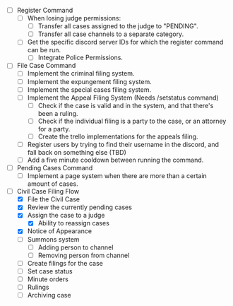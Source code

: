- [ ] Register Command
    - [ ] When losing judge permissions:
        - [ ] Transfer all cases assigned to the judge to "PENDING".
        - [ ] Transfer all case channels to a separate category.
    - [ ] Get the specific discord server IDs for which the register command can be run.
        - [ ] Integrate Police Permissions.

- [ ] File Case Command
    - [ ] Implement the criminal filing system.
    - [ ] Implement the expungement filing system.
    - [ ] Implement the special cases filing system.
    - [ ] Implement the Appeal Filing System (Needs /setstatus command)
        - [ ] Check if the case is valid and in the system, and that there's been a ruling.
        - [ ] Check if the individual filing is a party to the case, or an attorney for a party.
        - [ ] Create the trello implementations for the appeals filing.
    - [ ] Register users by trying to find their username in the discord, and fall back on something else (TBD)
    - [ ] Add a five minute cooldown between running the command.

- [ ] Pending Cases Command
    - [ ] Implement a page system when there are more than a certain amount of cases.

- [ ] Civil Case Filing Flow
    - [X] File the Civil Case
    - [X] Review the currently pending cases
    - [X] Assign the case to a judge
        - [X] Ability to reassign cases
    - [X] Notice of Appearance
    - [ ] Summons system
        - [ ] Adding person to channel
        - [ ] Removing person from channel
    - [ ] Create filings for the case
    - [ ] Set case status
    - [ ] Minute orders
    - [ ] Rulings
    - [ ] Archiving case